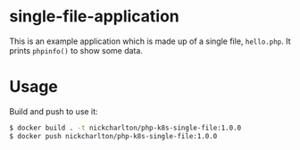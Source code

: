 # single-file-application

This is an example application which is made up of a single file, `hello.php`. 
It prints `phpinfo()` to show some data.

# Usage

Build and push to use it:

```sh
$ docker build . -t nickcharlton/php-k8s-single-file:1.0.0
$ docker push nickcharlton/php-k8s-single-file:1.0.0
```
